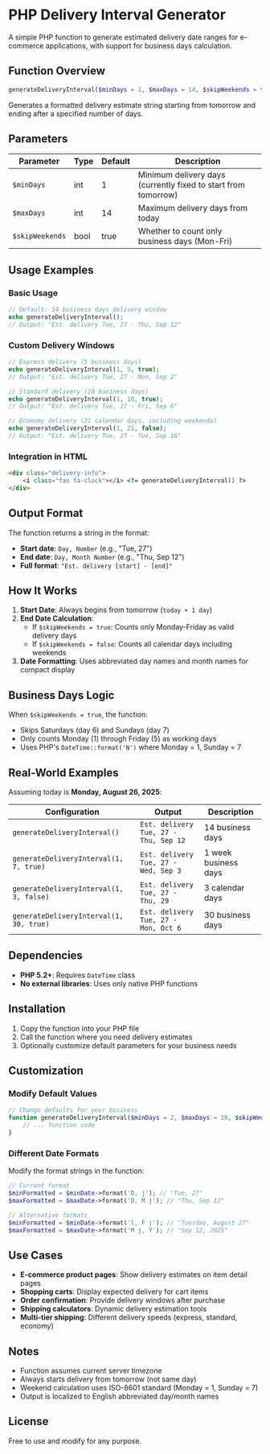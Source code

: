 # PHP Delivery Interval Generator

A simple PHP function to generate estimated delivery date ranges for e-commerce applications, with support for business days calculation.

## Function Overview

```php
generateDeliveryInterval($minDays = 1, $maxDays = 14, $skipWeekends = true)
```

Generates a formatted delivery estimate string starting from tomorrow and ending after a specified number of days.

## Parameters

| Parameter | Type | Default | Description |
|-----------|------|---------|-------------|
| `$minDays` | int | 1 | Minimum delivery days (currently fixed to start from tomorrow) |
| `$maxDays` | int | 14 | Maximum delivery days from today |
| `$skipWeekends` | bool | true | Whether to count only business days (Mon-Fri) |

## Usage Examples

### Basic Usage
```php
// Default: 14 business days delivery window
echo generateDeliveryInterval();
// Output: "Est. delivery Tue, 27 - Thu, Sep 12"
```

### Custom Delivery Windows
```php
// Express delivery (5 business days)
echo generateDeliveryInterval(1, 5, true);
// Output: "Est. delivery Tue, 27 - Mon, Sep 2"

// Standard delivery (10 business days)
echo generateDeliveryInterval(1, 10, true);
// Output: "Est. delivery Tue, 27 - Fri, Sep 6"

// Economy delivery (21 calendar days, including weekends)
echo generateDeliveryInterval(1, 21, false);
// Output: "Est. delivery Tue, 27 - Tue, Sep 16"
```

### Integration in HTML
```html
<div class="delivery-info">
    <i class="fas fa-clock"></i> <?= generateDeliveryInterval() ?>
</div>
```

## Output Format

The function returns a string in the format:
- **Start date**: `Day, Number` (e.g., "Tue, 27")
- **End date**: `Day, Month Number` (e.g., "Thu, Sep 12")
- **Full format**: `"Est. delivery [start] - [end]"`

## How It Works

1. **Start Date**: Always begins from tomorrow (`today + 1 day`)
2. **End Date Calculation**:
   - If `$skipWeekends = true`: Counts only Monday-Friday as valid delivery days
   - If `$skipWeekends = false`: Counts all calendar days including weekends
3. **Date Formatting**: Uses abbreviated day names and month names for compact display

## Business Days Logic

When `$skipWeekends = true`, the function:
- Skips Saturdays (day 6) and Sundays (day 7)
- Only counts Monday (1) through Friday (5) as working days
- Uses PHP's `DateTime::format('N')` where Monday = 1, Sunday = 7

## Real-World Examples

Assuming today is **Monday, August 26, 2025**:

| Configuration | Output | Description |
|---------------|--------|-------------|
| `generateDeliveryInterval()` | `Est. delivery Tue, 27 - Thu, Sep 12` | 14 business days |
| `generateDeliveryInterval(1, 7, true)` | `Est. delivery Tue, 27 - Wed, Sep 3` | 1 week business days |
| `generateDeliveryInterval(1, 3, false)` | `Est. delivery Tue, 27 - Thu, 29` | 3 calendar days |
| `generateDeliveryInterval(1, 30, true)` | `Est. delivery Tue, 27 - Mon, Oct 6` | 30 business days |

## Dependencies

- **PHP 5.2+**: Requires `DateTime` class
- **No external libraries**: Uses only native PHP functions

## Installation

1. Copy the function into your PHP file
2. Call the function where you need delivery estimates
3. Optionally customize default parameters for your business needs

## Customization

### Modify Default Values
```php
// Change defaults for your business
function generateDeliveryInterval($minDays = 2, $maxDays = 10, $skipWeekends = false) {
    // ... function code
}
```

### Different Date Formats
Modify the format strings in the function:
```php
// Current format
$minFormatted = $minDate->format('D, j'); // "Tue, 27"
$maxFormatted = $maxDate->format('D, M j'); // "Thu, Sep 12"

// Alternative formats
$minFormatted = $minDate->format('l, F j'); // "Tuesday, August 27"
$maxFormatted = $maxDate->format('M j, Y'); // "Sep 12, 2025"
```

## Use Cases

- **E-commerce product pages**: Show delivery estimates on item detail pages
- **Shopping carts**: Display expected delivery for cart items  
- **Order confirmation**: Provide delivery windows after purchase
- **Shipping calculators**: Dynamic delivery estimation tools
- **Multi-tier shipping**: Different delivery speeds (express, standard, economy)

## Notes

- Function assumes current server timezone
- Always starts delivery from tomorrow (not same day)
- Weekend calculation uses ISO-8601 standard (Monday = 1, Sunday = 7)
- Output is localized to English abbreviated day/month names

## License

Free to use and modify for any purpose.
